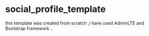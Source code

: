 # social_profile_template
this template was created from scratch ,i have used AdminLTE and Bootstrap framework ..
